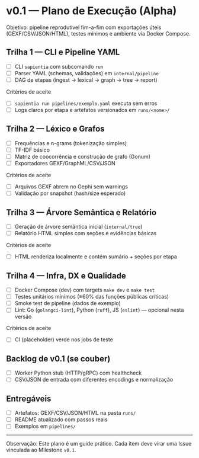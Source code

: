# v0.1 — Plano de Execução (Alpha)

Objetivo: pipeline reprodutível fim-a-fim com exportações úteis (GEXF/CSV/JSON/HTML), testes mínimos e ambiente via Docker Compose.

## Trilha 1 — CLI e Pipeline YAML

- [ ] CLI `sapientia` com subcomando `run`
- [ ] Parser YAML (schemas, validações) em `internal/pipeline`
- [ ] DAG de etapas (ingest → lexical → graph → tree → report)

Critérios de aceite

- [ ] `sapientia run pipelines/exemplo.yaml` executa sem erros
- [ ] Logs claros por etapa e artefatos versionados em `runs/<nome>/`

## Trilha 2 — Léxico e Grafos

- [ ] Frequências e n-grams (tokenização simples)
- [ ] TF-IDF básico
- [ ] Matriz de coocorrência e construção de grafo (Gonum)
- [ ] Exportadores GEXF/GraphML/CSV/JSON

Critérios de aceite

- [ ] Arquivos GEXF abrem no Gephi sem warnings
- [ ] Validação por snapshot (hash/size esperado)

## Trilha 3 — Árvore Semântica e Relatório

- [ ] Geração de árvore semântica inicial (`internal/tree`)
- [ ] Relatório HTML simples com seções e evidências básicas

Critérios de aceite

- [ ] HTML renderiza localmente e contém sumário + seções por etapa

## Trilha 4 — Infra, DX e Qualidade

- [ ] Docker Compose (dev) com targets `make dev` e `make test`
- [ ] Testes unitários mínimos (≥60% das funções públicas críticas)
- [ ] Smoke test de pipeline (dados de exemplo)
- [ ] Lint: Go (`golangci-lint`), Python (`ruff`), JS (`eslint`) — opcional nesta versão

Critérios de aceite

- [ ] CI (placeholder) verde nos jobs de teste

## Backlog de v0.1 (se couber)

- [ ] Worker Python stub (HTTP/gRPC) com healthcheck
- [ ] CSV/JSON de entrada com diferentes encodings e normalização

## Entregáveis

- [ ] Artefatos: GEXF/CSV/JSON/HTML na pasta `runs/`
- [ ] README atualizado com passos reais
- [ ] Exemplos em `pipelines/`

---

Observação: Este plano é um guide prático. Cada item deve virar uma Issue vinculada ao Milestone `v0.1`.
